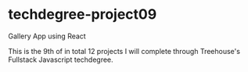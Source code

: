 # techdegree-project09
Gallery App using React

This is the 9th of in total 12 projects I will complete through Treehouse's Fullstack Javascript techdegree. 
